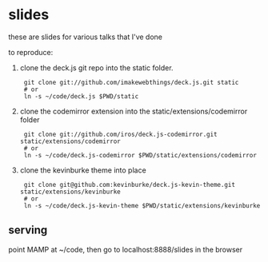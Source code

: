 # slides

these are slides for various talks that I've done

to reproduce:

1. clone the deck.js git repo into the static folder.

        git clone git://github.com/imakewebthings/deck.js.git static
        # or
        ln -s ~/code/deck.js $PWD/static

2. clone the codemirror extension into the static/extensions/codemirror folder

        git clone git://github.com/iros/deck.js-codemirror.git static/extensions/codemirror
        # or
        ln -s ~/code/deck.js-codemirror $PWD/static/extensions/codemirror

3. clone the kevinburke theme into place

        git clone git@github.com:kevinburke/deck.js-kevin-theme.git static/extensions/kevinburke
        # or
        ln -s ~/code/deck.js-kevin-theme $PWD/static/extensions/kevinburke

## serving

point MAMP at ~/code, then go to localhost:8888/slides in the browser
